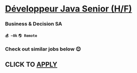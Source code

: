 # [Développeur Java Senior (H/F)](https://www.remotewlb.com/apply/developpeur-java-senior-h-f-60994)  
### Business & Decision SA  
#### `💰 ~0k` `🌎 Remote`  

###  Check out similar jobs below 😊

  
## CLICK TO [APPLY](https://www.remotewlb.com/apply/developpeur-java-senior-h-f-60994)

